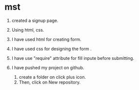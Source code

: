 # mst
1. created a signup page.

2. Using html, css.

3. I have used html for creating form.

4. I have used css for designing the form .

5. I have use "require" attribute for fill inpute before submitting.  

6. I have pushed my project on github.
   1. create a folder on click plus icon.
   2. Then, click on New repository.
